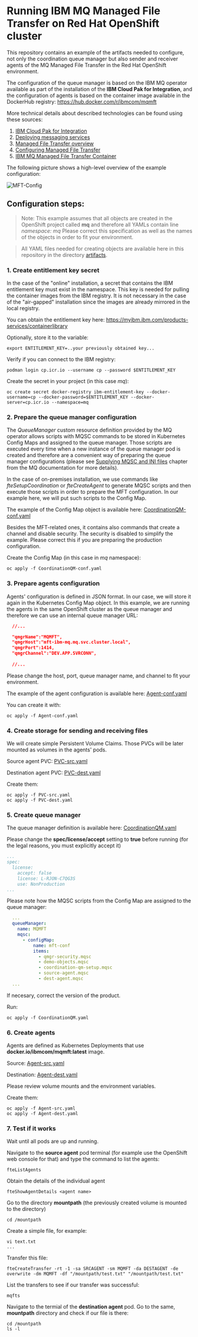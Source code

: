
# Running IBM MQ Managed File Transfer on Red Hat OpenShift cluster


This repository contains an example of the artifacts needed to configure, not only the coordination queue manager but also sender and receiver agents of the MQ Managed File Transfer in the Red Hat OpenShift environment. 

The configuration of the queue manager is based on the IBM MQ operator available as part of the installation of the **IBM Cloud Pak for Integration**, and the configuration of agents is based on the container image available in the DockerHub registry: https://hub.docker.com/r/ibmcom/mqmft


More technical details about described technologies can be found using these sources:
1. [IBM Cloud Pak for Integration](https://www.ibm.com/docs/en/cloud-paks/cp-integration)
2. [Deploying messaging services](https://www.ibm.com/docs/en/cloud-paks/cp-integration/2021.4?topic=deploying-messaging-services)
2. [Managed File Transfer overview](https://www.ibm.com/docs/en/ibm-mq/9.2?topic=overview-managed-file-transfer)
3. [Configuring Managed File Transfer](https://www.ibm.com/docs/en/ibm-mq/9.2?topic=configuring-managed-file-transfer)
4. [IBM MQ Managed File Transfer Container](https://github.com/ibm-messaging/mq-container-mft)

The following picture shows a high-level overview of the example configuration:

![MFT-Config](images/MFT-Config.png)


## Configuration steps:

>Note: This example assumes that all objects are created in the OpenShift project called **mq** and therefore all YAMLs contain line *namespace: mq* 
Please correct this specification as well as the names of the objects in order to fit your environment.

>All YAML files needed for creating objects are available here in this repository in the directory [artifacts](artifacts).

### 1. Create entitlement key secret

In the case of the "online" installation, a secret that contains the IBM entitlement key must exist in the namespace. This key is needed for pulling the container images from the IBM registry. It is not necessary in the case of the "air-gapped" installation since the images are already mirrored in the local registry. 

You can obtain the entitlement key here: https://myibm.ibm.com/products-services/containerlibrary

Optionally, store it to the variable:
```
export ENTITLEMENT_KEY=..your previously obtained key...
```

Verify if you can connect to the IBM registry:
```
podman login cp.icr.io --username cp --password $ENTITLEMENT_KEY
```

Create the secret in your project (in this case *mq*):
```
oc create secret docker-registry ibm-entitlement-key --docker-username=cp --docker-password=$ENTITLEMENT_KEY --docker-server=cp.icr.io --namespace=mq
```

### 2. Prepare the queue manager configuration

The *QueueManager* custom resource definition provided by the MQ operator allows scripts with MQSC commands to be stored in Kubernetes Config Maps and assigned to the queue manager. Those scripts are executed every time when a new instance of the queue manager pod is created and therefore are a convenient way of preparing the queue manager configurations (please see [Supplying MQSC and INI files](https://www.ibm.com/docs/en/ibm-mq/9.2?topic=manager-example-supplying-mqsc-ini-files) chapter from the MQ documentation for more details). 


In the case of on-premises installation, we use commands like *fteSetupCoordination* or *fteCreateAgent* to generate MQSC scripts and then execute those scripts in order to prepare the MFT configuration. In our example here, we will put such scripts to the Config Map. 

The example of the Config Map object is available here: [CoordinationQM-conf.yaml](artifacts/CoordinationQM-conf.yaml)


Besides the MFT-related ones, it contains also commands that create a channel and disable security. The security is disabled to simplify the example. Please correct this if you are preparing the production configuration.

Create the Config Map (in this case in *mq* namespace):
```
oc apply -f CoordinationQM-conf.yaml
```

### 3. Prepare agents configuration

Agents' configuration is defined in JSON format. In our case, we will store it again in the Kubernetes Config Map object. In this example, we are running the agents in the same OpenShift cluster as the queue manager and therefore we can use an internal queue manager URL:

```json
  //...

  "qmgrName":"MQMFT",
  "qmgrHost":"mft-ibm-mq.mq.svc.cluster.local",
  "qmgrPort":1414,
  "qmgrChannel":"DEV.APP.SVRCONN",
  
  //...
```

Please change the host, port, queue manager name, and channel to fit your environment.

The example of the agent configuration is available here: [Agent-conf.yaml](artifacts/Agent-conf.yaml)

You can create it with:

```
oc apply -f Agent-conf.yaml
```

### 4. Create storage for sending and receiving files

We will create simple Persistent Volume Claims. Those PVCs will be later mounted as volumes in the agents' pods.

Source agent PVC: [PVC-src.yaml](artifacts/PVC-src.yaml)

Destination agent PVC: [PVC-dest.yaml](artifacts/PVC-dest.yaml)

Create them:
```
oc apply -f PVC-src.yaml
oc apply -f PVC-dest.yaml
```

### 5. Create queue manager

The queue manager definition is available here: [CoordinationQM.yaml](artifacts/CoordinationQM.yaml)

Please change the **spec/license/accept** setting to **true** before running (for the legal reasons, you must explicitly accept it)
```yaml
...
spec:
  license:
    accept: false
    license: L-RJON-C7QG3S
    use: NonProduction
...
```

Please note how the MQSC scripts from the Config Map are assigned to the queue manager:
```yaml
  ...
  queueManager:
    name: MQMFT
    mqsc:
      - configMap:
          name: mft-conf
          items:
            - qmgr-security.mqsc
            - demo-objects.mqsc
            - coordination-qm-setup.mqsc
            - source-agent.mqsc
            - dest-agent.mqsc
  ...
```
If necesary, correct the version of the product.

Run:
```
oc apply -f CoordinationQM.yaml
```

### 6. Create agents

Agents are defined as Kubernetes Deployments that use **docker.io/ibmcom/mqmft:latest** image.

Source: [Agent-src.yaml](artifacts/Agent-src.yaml)

Destination: [Agent-dest.yaml](artifacts/Agent-dest.yaml)

Please review volume mounts and the environment variables. 

Create them:
```
oc apply -f Agent-src.yaml
oc apply -f Agent-dest.yaml
```

### 7. Test if it works


Wait until all pods are up and running.

Navigate to the **source agent** pod terminal (for example use the OpenShift web console for that) and type the command to list the agents:
```
fteListAgents
```

Obtain the details of the individual agent
```
fteShowAgentDetails <agent name>
```

Go to the directory **mountpath** (the previously created volume is mounted to the directory)
```
cd /mountpath
``` 
Create a simple file, for example:
```
vi text.txt
...
```

Transfer this file:
```
fteCreateTransfer -rt -1 -sa SRCAGENT -sm MQMFT -da DESTAGENT -de overwrite -dm MQMFT -df "/mountpath/test.txt" "/mountpath/test.txt"
```

List the transfers to see if our transfer was successful:
```
mqfts
```

Navigate to the termial of the **destination agent** pod. Go to the same, **mountpath** directory and check if our file is there:
```
cd /mountpath
ls -l
```















